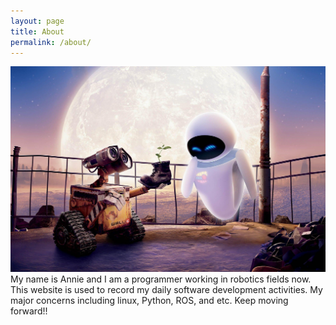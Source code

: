 ```yaml
---
layout: page
title: About
permalink: /about/
---
```


<img src="/static/img/walle.jpeg">
My name is Annie and I am a programmer working in robotics fields now.  
This website is used to record my daily software development activities.  
My major concerns including linux, Python, ROS, and etc. Keep moving forward!!
